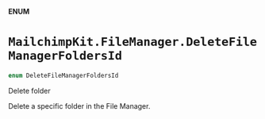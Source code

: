 **ENUM**

# `MailchimpKit.FileManager.DeleteFileManagerFoldersId`

```swift
enum DeleteFileManagerFoldersId
```

Delete folder

Delete a specific folder in the File Manager.

